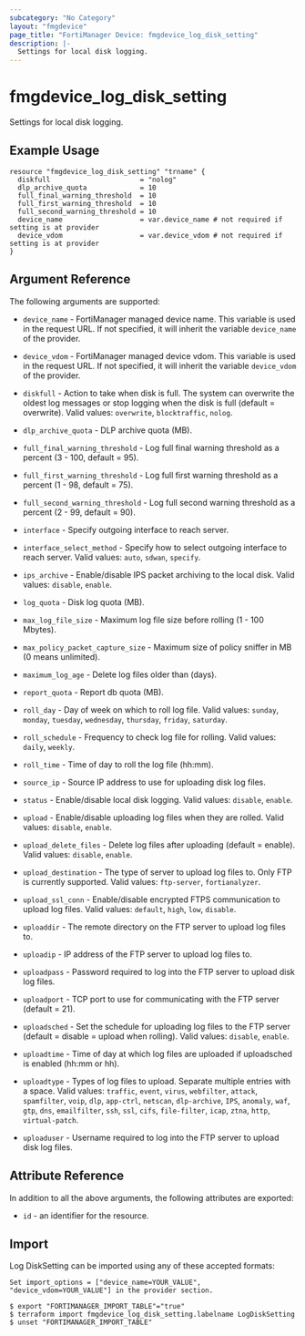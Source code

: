 ```yaml
---
subcategory: "No Category"
layout: "fmgdevice"
page_title: "FortiManager Device: fmgdevice_log_disk_setting"
description: |-
  Settings for local disk logging.
---
```


# fmgdevice_log_disk_setting
Settings for local disk logging.

## Example Usage

```hcl
resource "fmgdevice_log_disk_setting" "trname" {
  diskfull                      = "nolog"
  dlp_archive_quota             = 10
  full_final_warning_threshold  = 10
  full_first_warning_threshold  = 10
  full_second_warning_threshold = 10
  device_name                   = var.device_name # not required if setting is at provider
  device_vdom                   = var.device_vdom # not required if setting is at provider
}
```

## Argument Reference


The following arguments are supported:

* `device_name` - FortiManager managed device name. This variable is used in the request URL. If not specified, it will inherit the variable `device_name` of the provider.
* `device_vdom` - FortiManager managed device vdom. This variable is used in the request URL. If not specified, it will inherit the variable `device_vdom` of the provider.

* `diskfull` - Action to take when disk is full. The system can overwrite the oldest log messages or stop logging when the disk is full (default = overwrite). Valid values: `overwrite`, `blocktraffic`, `nolog`.

* `dlp_archive_quota` - DLP archive quota (MB).
* `full_final_warning_threshold` - Log full final warning threshold as a percent (3 - 100, default = 95).
* `full_first_warning_threshold` - Log full first warning threshold as a percent (1 - 98, default = 75).
* `full_second_warning_threshold` - Log full second warning threshold as a percent (2 - 99, default = 90).
* `interface` - Specify outgoing interface to reach server.
* `interface_select_method` - Specify how to select outgoing interface to reach server. Valid values: `auto`, `sdwan`, `specify`.

* `ips_archive` - Enable/disable IPS packet archiving to the local disk. Valid values: `disable`, `enable`.

* `log_quota` - Disk log quota (MB).
* `max_log_file_size` - Maximum log file size before rolling (1 - 100 Mbytes).
* `max_policy_packet_capture_size` - Maximum size of policy sniffer in MB (0 means unlimited).
* `maximum_log_age` - Delete log files older than (days).
* `report_quota` - Report db quota (MB).
* `roll_day` - Day of week on which to roll log file. Valid values: `sunday`, `monday`, `tuesday`, `wednesday`, `thursday`, `friday`, `saturday`.

* `roll_schedule` - Frequency to check log file for rolling. Valid values: `daily`, `weekly`.

* `roll_time` - Time of day to roll the log file (hh:mm).
* `source_ip` - Source IP address to use for uploading disk log files.
* `status` - Enable/disable local disk logging. Valid values: `disable`, `enable`.

* `upload` - Enable/disable uploading log files when they are rolled. Valid values: `disable`, `enable`.

* `upload_delete_files` - Delete log files after uploading (default = enable). Valid values: `disable`, `enable`.

* `upload_destination` - The type of server to upload log files to. Only FTP is currently supported. Valid values: `ftp-server`, `fortianalyzer`.

* `upload_ssl_conn` - Enable/disable encrypted FTPS communication to upload log files. Valid values: `default`, `high`, `low`, `disable`.

* `uploaddir` - The remote directory on the FTP server to upload log files to.
* `uploadip` - IP address of the FTP server to upload log files to.
* `uploadpass` - Password required to log into the FTP server to upload disk log files.
* `uploadport` - TCP port to use for communicating with the FTP server (default = 21).
* `uploadsched` - Set the schedule for uploading log files to the FTP server (default = disable = upload when rolling). Valid values: `disable`, `enable`.

* `uploadtime` - Time of day at which log files are uploaded if uploadsched is enabled (hh:mm or hh).
* `uploadtype` - Types of log files to upload. Separate multiple entries with a space. Valid values: `traffic`, `event`, `virus`, `webfilter`, `attack`, `spamfilter`, `voip`, `dlp`, `app-ctrl`, `netscan`, `dlp-archive`, `IPS`, `anomaly`, `waf`, `gtp`, `dns`, `emailfilter`, `ssh`, `ssl`, `cifs`, `file-filter`, `icap`, `ztna`, `http`, `virtual-patch`.

* `uploaduser` - Username required to log into the FTP server to upload disk log files.


## Attribute Reference

In addition to all the above arguments, the following attributes are exported:
* `id` - an identifier for the resource.

## Import

Log DiskSetting can be imported using any of these accepted formats:
```
Set import_options = ["device_name=YOUR_VALUE", "device_vdom=YOUR_VALUE"] in the provider section.

$ export "FORTIMANAGER_IMPORT_TABLE"="true"
$ terraform import fmgdevice_log_disk_setting.labelname LogDiskSetting
$ unset "FORTIMANAGER_IMPORT_TABLE"
```


